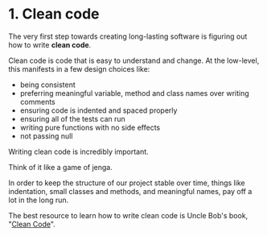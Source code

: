 # 1. Clean code

The very first step towards creating long-lasting software is figuring out how to write **clean code**.

Clean code is code that is easy to understand and change. At the low-level, this manifests in a few design choices like:

* being consistent
* preferring meaningful variable, method and class names over writing comments
* ensuring code is indented and spaced properly
* ensuring all of the tests can run
* writing pure functions with no side effects
* not passing null

Writing clean code is incredibly important.

Think of it like a game of jenga.

In order to keep the structure of our project stable over time, things like indentation, small classes and methods, and meaningful names, pay off a lot in the long run.

The best resource to learn how to write clean code is Uncle Bob's book, "[Clean Code](https://www.amazon.ca/Clean-Code-Handbook-Software-Craftsmanship/dp/0132350882)".
